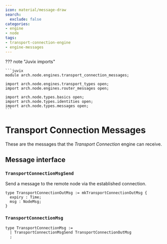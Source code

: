 ```yaml
---
icon: material/message-draw
search:
  exclude: false
categories:
- engine
- node
tags:
- transport-connection-engine
- engine-messages
---
```


??? note "Juvix imports"

    ```juvix
    module arch.node.engines.transport_connection_messages;

    import arch.node.engines.transport_types open;
    import arch.node.engines.router_messages open;

    import arch.node.types.basics open;
    import arch.node.types.identities open;
    import arch.node.types.messages open;
    ```

# Transport Connection Messages

These are the messages that the *Transport Connection* engine can receive.

## Message interface

### `TransportConnectionMsgSend`

Send a message to the remote node via the established connection.

<!-- --8<-- [start:TransportConnectionOutMsg] -->
```juvix
type TransportConnectionOutMsg := mkTransportConnectionOutMsg {
  expiry : Time;
  msg : NodeMsg;
}
```
<!-- --8<-- [end:TransportConnectionOutMsg] -->

### `TransportConnectionMsg`

<!-- --8<-- [start:TransportConnectionMsg] -->
```juvix
type TransportConnectionMsg :=
  | TransportConnectionMsgSend TransportConnectionOutMsg
  ;
```
<!-- --8<-- [end:TransportConnectionMsg] -->
